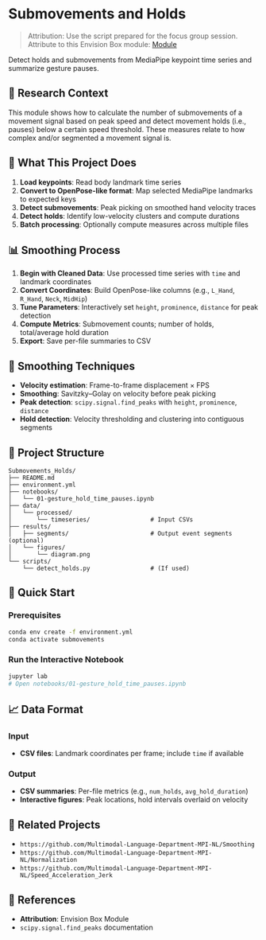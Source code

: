 # Submovements and Holds

> Attribution: Use the script prepared for the focus group session. Attribute to this Envision Box module: [Module](https://www.envisionbox.org/embedded_MergingMultimodal_inPython.html)

Detect holds and submovements from MediaPipe keypoint time series and summarize gesture pauses.

## 🔬 Research Context

This module shows how to calculate the number of submovements of a movement signal based on peak speed and detect movement holds (i.e., pauses) below a certain speed threshold. These measures relate to how complex and/or segmented a movement signal is.

## 🎯 What This Project Does

1. **Load keypoints**: Read body landmark time series
2. **Convert to OpenPose-like format**: Map selected MediaPipe landmarks to expected keys
3. **Detect submovements**: Peak picking on smoothed hand velocity traces
4. **Detect holds**: Identify low-velocity clusters and compute durations
5. **Batch processing**: Optionally compute measures across multiple files

## 📊 Smoothing Process

1. **Begin with Cleaned Data**: Use processed time series with `time` and landmark coordinates
2. **Convert Coordinates**: Build OpenPose-like columns (e.g., `L_Hand`, `R_Hand`, `Neck`, `MidHip`)
3. **Tune Parameters**: Interactively set `height`, `prominence`, `distance` for peak detection
4. **Compute Metrics**: Submovement counts; number of holds, total/average hold duration
5. **Export**: Save per-file summaries to CSV

## 🔧 Smoothing Techniques

- **Velocity estimation**: Frame-to-frame displacement × FPS
- **Smoothing**: Savitzky–Golay on velocity before peak picking
- **Peak detection**: `scipy.signal.find_peaks` with `height`, `prominence`, `distance`
- **Hold detection**: Velocity thresholding and clustering into contiguous segments

## 📁 Project Structure

```
Submovements_Holds/
├── README.md
├── environment.yml
├── notebooks/
│   └── 01-gesture_hold_time_pauses.ipynb
├── data/
│   └── processed/
│       └── timeseries/                 # Input CSVs
├── results/
│   ├── segments/                       # Output event segments (optional)
│   └── figures/
│       └── diagram.png
└── scripts/
    └── detect_holds.py                 # (If used)
```

## 🚀 Quick Start

### Prerequisites

```bash
conda env create -f environment.yml
conda activate submovements
```

### Run the Interactive Notebook

```bash
jupyter lab
# Open notebooks/01-gesture_hold_time_pauses.ipynb
```


## 📈 Data Format

### Input
- **CSV files**: Landmark coordinates per frame; include `time` if available

### Output
- **CSV summaries**: Per-file metrics (e.g., `num_holds`, `avg_hold_duration`)
- **Interactive figures**: Peak locations, hold intervals overlaid on velocity

## 🔗 Related Projects

- `https://github.com/Multimodal-Language-Department-MPI-NL/Smoothing`
- `https://github.com/Multimodal-Language-Department-MPI-NL/Normalization`
- `https://github.com/Multimodal-Language-Department-MPI-NL/Speed_Acceleration_Jerk`

## 📖 References

- **Attribution**: Envision Box Module
- `scipy.signal.find_peaks` documentation